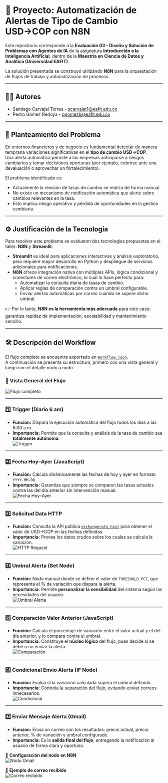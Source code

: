 # 📌 Proyecto: Automatización de Alertas de Tipo de Cambio USD→COP con N8N

Este repositorio corresponde a la **Evaluación 03 - Diseño y Solución de Problemas con Agentes de IA** de la asignatura **Introducción a la Inteligencia Artificial**, dentro de la **Maestría en Ciencia de Datos y Analítica (Universidad EAFIT)**.

La solución presentada se construyó utilizando **N8N** para la orquestación de flujos de trabajo y automatización de procesos.

---

## 👨‍🎓 Autores

- Santiago Carvajal Torres - scarvajat1@eafit.edu.co
- Pedro Gómez Bedoya - pgomezb@eafit.edu.co

---

## 📖 Planteamiento del Problema

En entornos financieros y de negocio es fundamental detectar de manera temprana variaciones significativas en el **tipo de cambio USD→COP**.  
Una alerta automática permite a las empresas anticiparse a riesgos cambiarios y tomar decisiones oportunas (por ejemplo, cubrirse ante una devaluación o aprovechar un fortalecimiento).

El problema identificado es:
- Actualmente la revisión de tasas de cambio se realiza de forma manual.  
- No existe un mecanismo de notificación automática que alerte sobre cambios relevantes en la tasa.  
- Esto implica riesgo operativo y pérdida de oportunidades en la gestión cambiaria.

---

## ⚙️ Justificación de la Tecnología

Para resolver este problema se evaluaron dos tecnologías propuestas en el taller: **N8N** y **Streamlit**.

- **Streamlit** es ideal para aplicaciones interactivas y análisis exploratorio, pero requiere mayor desarrollo en Python y despliegue de servicios adicionales para notificaciones.  
- **N8N** ofrece integración nativa con múltiples APIs, lógica condicional y conectores de correo electrónico, lo cual lo hace perfecto para:  
  - Automatizar la consulta diaria de tasas de cambio.  
  - Aplicar reglas de comparación contra un umbral configurable.  
  - Enviar alertas automáticas por correo cuando se supere dicho umbral.  

👉 Por lo tanto, **N8N es la herramienta más adecuada** para este caso: garantiza rapidez de implementación, escalabilidad y mantenimiento sencillo.

---

## 🛠️ Descripción del Workflow

El flujo completo se encuentra exportado en [`Workflow.json`](./Workflow.json).  
A continuación se presenta su estructura, primero con una vista general y luego con el detalle nodo a nodo.

### 📸 Vista General del Flujo
![Flujo completo](./fotos/flujo_completo_envio.png)

---

### 1️⃣ Trigger (Diario 6 am)
- **Función:** Dispara la ejecución automática del flujo todos los días a las 6:00 a.m.  
- **Importancia:** Permite que la consulta y análisis de la tasa de cambio sea **totalmente autónoma**.  
![Trigger](./fotos/nodo_trigger.png)

---

### 2️⃣ Fecha Hoy–Ayer (JavaScript)
- **Función:** Calcula dinámicamente las fechas de hoy y ayer en formato `YYYY-MM-DD`.
- **Importancia:** Garantiza que siempre se comparen las tasas actuales contra las del día anterior sin intervención manual.  
![Fecha Hoy–Ayer](./fotos/nodo_fecha.png)

---

### 3️⃣ Solicitud Data HTTP
- **Función:** Consulta la API pública [`exchangerate.host`](https://exchangerate.host/) para obtener el valor de USD→COP en las fechas definidas.  
- **Importancia:** Provee los datos crudos sobre los cuales se calcula la variación.  
![HTTP Request](./fotos/nodo_http.png)

---

### 4️⃣ Umbral Alerta (Set Node)
- **Función:** Nodo manual donde se define el valor de `THRESHOLD_PCT`, que representa el % de variación que dispara la alerta.  
- **Importancia:** Permite **personalizar la sensibilidad** del sistema según las necesidades del usuario.  
![Umbral Alerta](./fotos/nodo_umbral.png)

---

### 5️⃣ Comparación Valor Anterior (JavaScript)
- **Función:** Calcula el porcentaje de variación entre el valor actual y el del día anterior, y lo compara contra el umbral.  
- **Importancia:** Constituye el **núcleo lógico** del flujo, pues decide si se debe o no enviar la alerta.  
![Comparación](./fotos/nodo_comparacion.png)

---

### 6️⃣ Condicional Envío Alerta (IF Node)
- **Función:** Evalúa si la variación calculada supera el umbral definido.  
- **Importancia:** Controla la separación del flujo, evitando enviar correos innecesarios.  
![Condicional](./fotos/nodo_if.png)

---

### 7️⃣ Enviar Mensaje Alerta (Gmail)

- **Función:** Envía un correo con los resultados: precio actual, precio anterior, % de variación y umbral configurado.  
- **Importancia:** Es la **salida final del flujo**, entregando la notificación al usuario de forma clara y oportuna.  

📸 **Configuración del nodo en N8N**  
![Nodo Gmail](./fotos/nodo_gmail.png)

📨 **Ejemplo de correo recibido**  
![Correo recibido](./fotos/mensaje_gmail.png)
